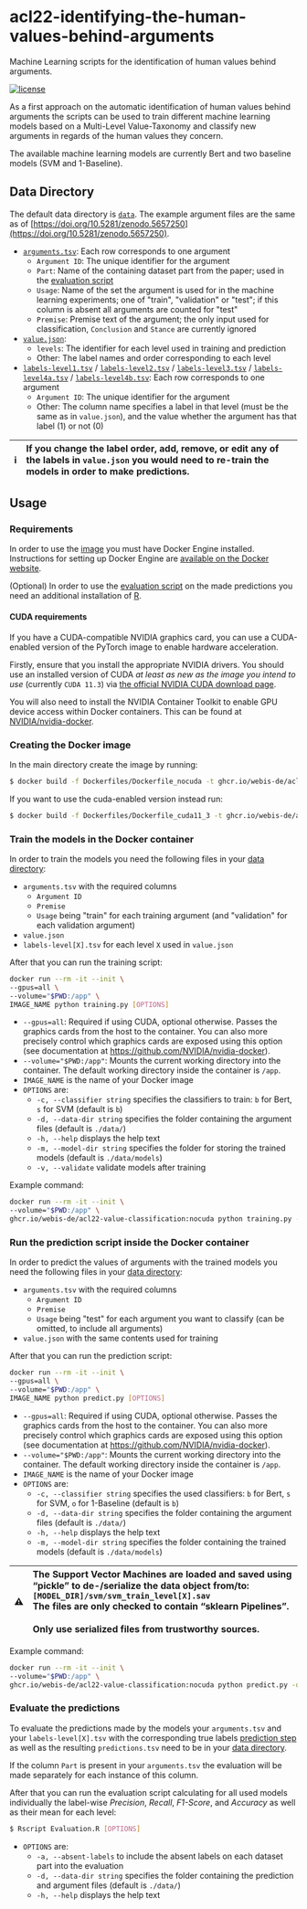 # acl22-identifying-the-human-values-behind-arguments

Machine Learning scripts for the identification of human values behind arguments.

[![license](https://img.shields.io/github/license/webis-de/acl22-identifying-the-human-values-behind-arguments)](https://github.com/webis-de/acl22-identifying-the-human-values-behind-arguments/blob/main/LICENSE)

As a first approach on the automatic identification of human values behind arguments the scripts can be used to train
different machine learning models based on a
Multi-Level Value-Taxonomy
and classify new arguments in regards of the human values they concern.

The available machine learning models are currently Bert and two baseline models (SVM and 1-Baseline).

## Data Directory

The default data directory is [`data`](data).
The example argument files are the same as of
[https://doi.org/10.5281/zenodo.5657250](https://doi.org/10.5281/zenodo.5657250).

* [`arguments.tsv`](data/arguments.tsv): Each row corresponds to one argument
  * `Argument ID`: The unique identifier for the argument
  * `Part`: Name of the containing dataset part from the paper; used in the [evaluation script](#evaluate-the-predictions)
  * `Usage`: Name of the set the argument is used for in the machine learning experiments; one of "train", "validation" or "test"; if this column is absent all arguments are counted for "test"
  * `Premise`: Premise text of the argument; the only input used for classification, `Conclusion` and `Stance` are currently ignored
* [`value.json`](data/values.json):
  * `levels`: The identifier for each level used in training and prediction
  * Other: The label names and order corresponding to each level
* [`labels-level1.tsv`](data/labels-level1.tsv) / [`labels-level2.tsv`](data/labels-level2.tsv) / [`labels-level3.tsv`](data/labels-level3.tsv) / [`labels-level4a.tsv`](data/labels-level4a.tsv) / [`labels-level4b.tsv`](data/labels-level4b.tsv): Each row corresponds to one argument
  * `Argument ID`: The unique identifier for the argument
  * Other: The column name specifies a label in that level (must be the same as in `value.json`), and the value whether the argument has that label (1) or not (0)

| :information_source: | If you change the label order, add, remove, or edit any of the labels in `value.json` you would need to re-train the models in order to make predictions. |
| :---: | :--- |

## Usage

### Requirements

In order to use the [image](#creating-the-docker-image) you must have Docker Engine installed. Instructions
for setting up Docker Engine are
[available on the Docker website](https://docs.docker.com/engine/installation/).

(Optional) In order to use the
[evaluation script](#evaluate-the-predictions)
on the made predictions you need an additional installation of
[R](https://cran.r-project.org/).

#### CUDA requirements

If you have a CUDA-compatible NVIDIA graphics card, you can use a CUDA-enabled
version of the PyTorch image to enable hardware acceleration.
<!-- This was only tested under ... -->

Firstly, ensure that you install the appropriate NVIDIA drivers. You should use
an installed version of CUDA _at least as new as the image you intend to use_
(currently `CUDA 11.3`) via
[the official NVIDIA CUDA download page](https://developer.nvidia.com/cuda-downloads).

You will also need to install the NVIDIA Container Toolkit to enable GPU device
access within Docker containers. This can be found at
[NVIDIA/nvidia-docker](https://github.com/NVIDIA/nvidia-docker).

### Creating the Docker image

In the main directory create the image by running:

```bash
$ docker build -f Dockerfiles/Dockerfile_nocuda -t ghcr.io/webis-de/acl22-value-classification:nocuda .
```

If you want to use the cuda-enabled version instead run:

```bash
$ docker build -f Dockerfiles/Dockerfile_cuda11_3 -t ghcr.io/webis-de/acl22-value-classification:cuda11.3 .
```

### Train the models in the Docker container

In order to train the models you need the following files in your
[data directory](#data-directory):

* `arguments.tsv` with the required columns
  * `Argument ID`
  * `Premise`
  * `Usage` being "train" for each training argument (and "validation" for each validation argument)
* `value.json`
* `labels-level[X].tsv` for each level `X` used in `value.json`

After that you can run the training script:

```sh
docker run --rm -it --init \
--gpus=all \
--volume="$PWD:/app" \
IMAGE_NAME python training.py [OPTIONS]
```

* `--gpus=all`: Required if using CUDA, optional otherwise. Passes the
  graphics cards from the host to the container. You can also more precisely
  control which graphics cards are exposed using this option (see documentation
  at https://github.com/NVIDIA/nvidia-docker).
* `--volume="$PWD:/app"`: Mounts the current working directory into the container.
  The default working directory inside the container is `/app`.
* `IMAGE_NAME` is the name of your Docker image
* `OPTIONS` are:
  * `-c, --classifier string` specifies the classifiers to train: `b` for Bert, `s` for SVM (default is `b`)
  * `-d, --data-dir string` specifies the folder containing the argument files (default is `./data/`)
  * `-h, --help` displays the help text
  * `-m, --model-dir string` specifies the folder for storing the trained models (default is `./data/models`)
  * `-v, --validate` validate models after training

Example command:

```sh
docker run --rm -it --init \
--volume="$PWD:/app" \
ghcr.io/webis-de/acl22-value-classification:nocuda python training.py -d "./custom_dir/corpus" -c "bs" -v
```

### Run the prediction script inside the Docker container

In order to predict the values of arguments with the trained models you need the following files in your
[data directory](#data-directory):

* `arguments.tsv` with the required columns
  * `Argument ID`
  * `Premise`
  * `Usage` being "test" for each argument you want to classify (can be omitted, to include all arguments)
* `value.json` with the same contents used for training

After that you can run the prediction script:

```sh
docker run --rm -it --init \
--gpus=all \
--volume="$PWD:/app" \
IMAGE_NAME python predict.py [OPTIONS]
```

* `--gpus=all`: Required if using CUDA, optional otherwise. Passes the
  graphics cards from the host to the container. You can also more precisely
  control which graphics cards are exposed using this option (see documentation
  at https://github.com/NVIDIA/nvidia-docker).
* `--volume="$PWD:/app"`: Mounts the current working directory into the container.
  The default working directory inside the container is `/app`.
* `IMAGE_NAME` is the name of your Docker image
* `OPTIONS` are:
  * `-c, --classifier string` specifies the used classifiers: `b` for Bert, `s` for SVM, `o` for 1-Baseline (default is `b`)
  * `-d, --data-dir string` specifies the folder containing the argument files (default is `./data/`)
  * `-h, --help` displays the help text
  * `-m, --model-dir string` specifies the folder containing the trained models (default is `./data/models`)

| :warning: | The Support Vector Machines are loaded and saved using &#8220;pickle&#8221; to de-/serialize the data object from/to:<br/><code>[MODEL_DIR]/svm/svm_train_level[X].sav</code><br/> The files are only checked to contain &#8220;sklearn Pipelines&#8221;.<br/><br/>Only use serialized files from trustworthy sources. |
| :---: | :--- |

Example command:

```sh
docker run --rm -it --init \
--volume="$PWD:/app" \
ghcr.io/webis-de/acl22-value-classification:nocuda python predict.py -d "./custom_dir/corpus" -c "bso"
```

### Evaluate the predictions

To evaluate the predictions made by the models your `arguments.tsv` and your `labels-level[X].tsv` with the
corresponding true labels
[prediction step](#run-the-prediction-script-inside-the-docker-container)
as well as the resulting `predictions.tsv` need to be in your
[data directory](#data-directory).

If the column `Part` is present in your `arguments.tsv` the evaluation will be made separately for each
instance of this column.

After that you can run the evaluation script calculating for all used models individually the label-wise
_Precision_, _Recall_, _F1-Score_, and _Accuracy_ as well as their mean for each level:

```bash
$ Rscript Evaluation.R [OPTIONS]
```

* `OPTIONS` are:
  * `-a, --absent-labels` to include the absent labels on each dataset part into the evaluation
  * `-d, --data-dir string` specifies the folder containing the prediction and argument files (default is `./data/`)
  * `-h, --help` displays the help text
